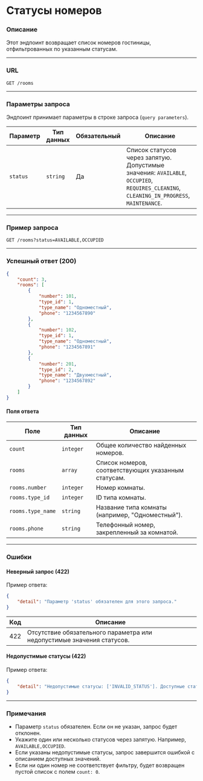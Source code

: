 # Статусы номеров

### Описание

Этот эндпоинт возвращает список номеров гостиницы, отфильтрованных по указанным статусам.

---

### URL

`GET /rooms`

---

### Параметры запроса

Эндпоинт принимает параметры в строке запроса (`query parameters`).

| Параметр  | Тип данных | Обязательный | Описание                                                                 |
|-----------|------------|--------------|--------------------------------------------------------------------------|
| `status`  | `string`   | Да           | Список статусов через запятую. Допустимые значения: `AVAILABLE`, `OCCUPIED`, `REQUIRES_CLEANING`, `CLEANING_IN_PROGRESS`, `MAINTENANCE`. |

---

### Пример запроса

```http
GET /rooms?status=AVAILABLE,OCCUPIED
```

---

### Успешный ответ (200)

```json
{
    "count": 3,
    "rooms": [
        {
            "number": 101,
            "type_id": 1,
            "type_name": "Одноместный",
            "phone": "1234567890"
        },
        {
            "number": 102,
            "type_id": 1,
            "type_name": "Одноместный",
            "phone": "1234567891"
        },
        {
            "number": 201,
            "type_id": 2,
            "type_name": "Двухместный",
            "phone": "1234567892"
        }
    ]
}
```

#### Поля ответа

| Поле              | Тип данных    | Описание                                                       |
|--------------------|---------------|---------------------------------------------------------------|
| `count`            | `integer`     | Общее количество найденных номеров.                           |
| `rooms`            | `array`       | Список номеров, соответствующих указанным статусам.            |
| `rooms.number`     | `integer`     | Номер комнаты.                                                |
| `rooms.type_id`    | `integer`     | ID типа комнаты.                                              |
| `rooms.type_name`  | `string`      | Название типа комнаты (например, "Одноместный").              |
| `rooms.phone`      | `string`      | Телефонный номер, закрепленный за комнатой.                   |

---

### Ошибки

#### Неверный запрос (422)

Пример ответа:

```json
{
    "detail": "Параметр 'status' обязателен для этого запроса."
}
```

| Код   | Описание                                                         |
|-------|-----------------------------------------------------------------|
| 422   | Отсутствие обязательного параметра или недопустимые значения статусов. |

#### Недопустимые статусы (422)

Пример ответа:

```json
{
    "detail": "Недопустимые статусы: ['INVALID_STATUS']. Доступные статусы: ['AVAILABLE', 'OCCUPIED', 'REQUIRES_CLEANING', 'CLEANING_IN_PROGRESS', 'MAINTENANCE']."
}
```

---

### Примечания

- Параметр `status` обязателен. Если он не указан, запрос будет отклонен.
- Укажите один или несколько статусов через запятую. Например, `AVAILABLE,OCCUPIED`.
- Если указаны недопустимые статусы, запрос завершится ошибкой с описанием доступных значений.
- Если ни один номер не соответствует фильтру, будет возвращен пустой список с полем `count: 0`.